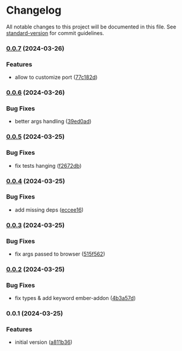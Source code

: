 # Changelog

All notable changes to this project will be documented in this file. See [standard-version](https://github.com/conventional-changelog/standard-version) for commit guidelines.

### [0.0.7](https://github.com/argos-ci/argos-ember/compare/v0.0.6...v0.0.7) (2024-03-26)


### Features

* allow to customize port ([77c182d](https://github.com/argos-ci/argos-ember/commit/77c182d963888736ccb29f99873963c932fe69f8))

### [0.0.6](https://github.com/argos-ci/argos-ember/compare/v0.0.5...v0.0.6) (2024-03-26)


### Bug Fixes

* better args handling ([39ed0ad](https://github.com/argos-ci/argos-ember/commit/39ed0ad7bcf162fa4e3dfaecc667666f2868d3b4))

### [0.0.5](https://github.com/argos-ci/argos-ember/compare/v0.0.4...v0.0.5) (2024-03-25)


### Bug Fixes

* fix tests hanging ([f2672db](https://github.com/argos-ci/argos-ember/commit/f2672dbf307cdebac4b2e9e8755ee8c1ac92560a))

### [0.0.4](https://github.com/argos-ci/argos-ember/compare/v0.0.3...v0.0.4) (2024-03-25)


### Bug Fixes

* add missing deps ([eccee16](https://github.com/argos-ci/argos-ember/commit/eccee161a27a8f87198ed356690b2252761ece4d))

### [0.0.3](https://github.com/argos-ci/argos-ember/compare/v0.0.2...v0.0.3) (2024-03-25)


### Bug Fixes

* fix args passed to browser ([515f562](https://github.com/argos-ci/argos-ember/commit/515f562846799c63ded2567487cadcf59ffe5549))

### [0.0.2](https://github.com/argos-ci/argos-ember/compare/v0.0.1...v0.0.2) (2024-03-25)


### Bug Fixes

* fix types & add keyword ember-addon ([4b3a57d](https://github.com/argos-ci/argos-ember/commit/4b3a57d78dd3ca2e56867e8156fb595a1776df41))

### 0.0.1 (2024-03-25)


### Features

* initial version ([a811b36](https://github.com/argos-ci/argos-ember/commit/a811b3602256e41ea9f1bb8079ddaa74e32ac656))
